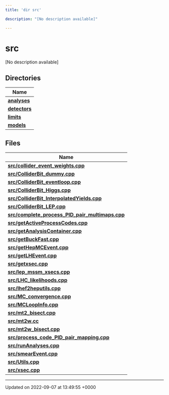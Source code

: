 ```yaml
---
title: 'dir src'

description: "[No description available]"

---
```


# src



[No description available]

## Directories

| Name           |
| -------------- |
| **[analyses](/documentation/code/files/dir_ebf4efc09232e9b3baff73345d00af17/#dir-analyses)**  |
| **[detectors](/documentation/code/files/dir_ec0001d0a47d8f5e87814a0c290a00e6/#dir-detectors)**  |
| **[limits](/documentation/code/files/dir_43317e43f0d2f00527788176b6ed19bf/#dir-limits)**  |
| **[models](/documentation/code/files/dir_6a2ef1661f87480de03fb9e3f0a6d5bc/#dir-models)**  |

## Files

| Name           |
| -------------- |
| **[src/collider_event_weights.cpp](/documentation/code/files/collider__event__weights_8cpp/#file-collider-event-weightscpp)**  |
| **[src/ColliderBit_dummy.cpp](/documentation/code/files/colliderbit__dummy_8cpp/#file-colliderbit-dummycpp)**  |
| **[src/ColliderBit_eventloop.cpp](/documentation/code/files/colliderbit__eventloop_8cpp/#file-colliderbit-eventloopcpp)**  |
| **[src/ColliderBit_Higgs.cpp](/documentation/code/files/colliderbit__higgs_8cpp/#file-colliderbit-higgscpp)**  |
| **[src/ColliderBit_InterpolatedYields.cpp](/documentation/code/files/colliderbit__interpolatedyields_8cpp/#file-colliderbit-interpolatedyieldscpp)**  |
| **[src/ColliderBit_LEP.cpp](/documentation/code/files/colliderbit__lep_8cpp/#file-colliderbit-lepcpp)**  |
| **[src/complete_process_PID_pair_multimaps.cpp](/documentation/code/files/complete__process__pid__pair__multimaps_8cpp/#file-complete-process-pid-pair-multimapscpp)**  |
| **[src/getActiveProcessCodes.cpp](/documentation/code/files/getactiveprocesscodes_8cpp/#file-getactiveprocesscodescpp)**  |
| **[src/getAnalysisContainer.cpp](/documentation/code/files/getanalysiscontainer_8cpp/#file-getanalysiscontainercpp)**  |
| **[src/getBuckFast.cpp](/documentation/code/files/getbuckfast_8cpp/#file-getbuckfastcpp)**  |
| **[src/getHepMCEvent.cpp](/documentation/code/files/gethepmcevent_8cpp/#file-gethepmceventcpp)**  |
| **[src/getLHEvent.cpp](/documentation/code/files/getlhevent_8cpp/#file-getlheventcpp)**  |
| **[src/getxsec.cpp](/documentation/code/files/getxsec_8cpp/#file-getxseccpp)**  |
| **[src/lep_mssm_xsecs.cpp](/documentation/code/files/lep__mssm__xsecs_8cpp/#file-lep-mssm-xsecscpp)**  |
| **[src/LHC_likelihoods.cpp](/documentation/code/files/lhc__likelihoods_8cpp/#file-lhc-likelihoodscpp)**  |
| **[src/lhef2heputils.cpp](/documentation/code/files/lhef2heputils_8cpp/#file-lhef2heputilscpp)**  |
| **[src/MC_convergence.cpp](/documentation/code/files/mc__convergence_8cpp/#file-mc-convergencecpp)**  |
| **[src/MCLoopInfo.cpp](/documentation/code/files/mcloopinfo_8cpp/#file-mcloopinfocpp)**  |
| **[src/mt2_bisect.cpp](/documentation/code/files/mt2__bisect_8cpp/#file-mt2-bisectcpp)**  |
| **[src/mt2w.cc](/documentation/code/files/mt2w_8cc/#file-mt2wcc)**  |
| **[src/mt2w_bisect.cpp](/documentation/code/files/mt2w__bisect_8cpp/#file-mt2w-bisectcpp)**  |
| **[src/process_code_PID_pair_mapping.cpp](/documentation/code/files/process__code__pid__pair__mapping_8cpp/#file-process-code-pid-pair-mappingcpp)**  |
| **[src/runAnalyses.cpp](/documentation/code/files/runanalyses_8cpp/#file-runanalysescpp)**  |
| **[src/smearEvent.cpp](/documentation/code/files/smearevent_8cpp/#file-smeareventcpp)**  |
| **[src/Utils.cpp](/documentation/code/files/utils_8cpp/#file-utilscpp)**  |
| **[src/xsec.cpp](/documentation/code/files/xsec_8cpp/#file-xseccpp)**  |






-------------------------------

Updated on 2022-09-07 at 13:49:55 +0000

